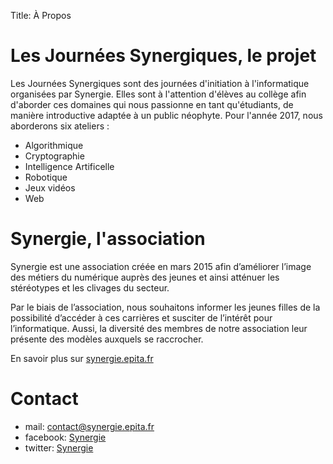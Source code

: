 Title: À Propos

# Les **Journées Synergiques**, le projet

Les Journées Synergiques sont des journées d'initiation à l'informatique organisées
par Synergie. Elles sont à l'attention d'élèves au collège afin d'aborder ces
domaines qui nous passionne en tant qu'étudiants, de manière introductive adaptée
à un public néophyte.
Pour l'année 2017, nous aborderons six ateliers :

* Algorithmique
* Cryptographie
* Intelligence Artificelle
* Robotique
* Jeux vidéos
* Web 

# **Synergie**, l'association

Synergie est une association créée en mars 2015 afin d’améliorer l’image des métiers
du numérique auprès des jeunes et ainsi atténuer les stéréotypes et les clivages
du secteur.

Par le biais de l’association, nous souhaitons informer les jeunes filles de la
possibilité d’accéder à ces carrières et susciter de l’intérêt pour l’informatique.
Aussi, la diversité des membres de notre association leur présente des modèles
auxquels se raccrocher.

En savoir plus sur [synergie.epita.fr](http://synergie.epita.fr)

# Contact

* mail: <a href="mailto:contact@synergie.epita.fr">contact@synergie.epita.fr</a>
* facebook: [Synergie](https://www.facebook.com/synergie.io/?fref=ts)
* twitter: [Synergie](https://twitter.com/SynergieIO)

